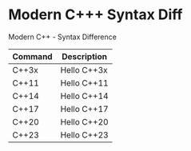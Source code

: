 # Modern C+++ Syntax Diff
Modern C++ -  Syntax Difference

| Command | Description |
| --- | --- |
| C++3x | Hello C++3x |
| C++11 | Hello C++11 |
| C++14 | Hello C++14 |
| C++17 | Hello C++17 |
| C++20 | Hello C++20 |
| C++23 | Hello C++23 |
